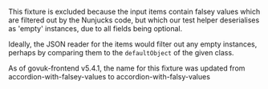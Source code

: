 This fixture is excluded because the input items contain falsey values which are filtered out by the Nunjucks code, but which our test helper deserialises as 'empty' instances, due to all fields being optional.

Ideally, the JSON reader for the items would filter out any empty instances, perhaps by comparing them to the `defaultObject` of the given class.

As of govuk-frontend v5.4.1, the name for this fixture was updated from accordion-with-falsey-values to accordion-with-falsy-values